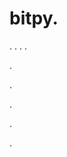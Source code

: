 # bitpy.
.
.
.
.












.






















































.
























.



























.

















































































.


